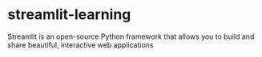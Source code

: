 # streamlit-learning
Streamlit is an open-source Python framework that allows you to build and share beautiful, interactive web applications
